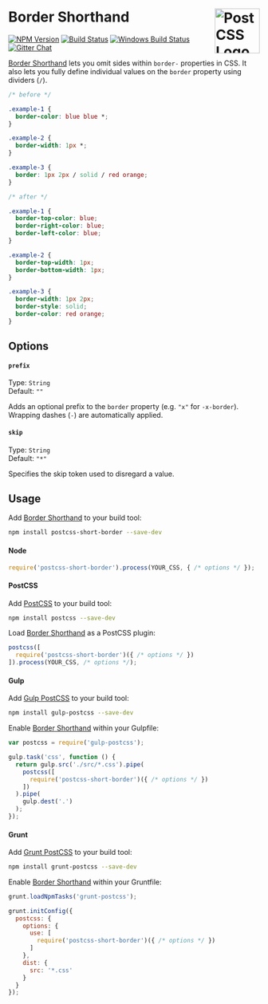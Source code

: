 # Border Shorthand [<img src="https://postcss.github.io/postcss/logo.svg" alt="PostCSS Logo" width="90" height="90" align="right">][postcss]

[![NPM Version][npm-img]][npm-url]
[![Build Status][cli-img]][cli-url]
[![Windows Build Status][win-img]][win-url]
[![Gitter Chat][git-img]][git-url]

[Border Shorthand] lets you omit sides within `border-` properties in CSS. It also lets you fully define individual values on the `border` property using dividers (`/`).

```css
/* before */

.example-1 {
  border-color: blue blue *;
}

.example-2 {
  border-width: 1px *;
}

.example-3 {
  border: 1px 2px / solid / red orange;
}

/* after */

.example-1 {
  border-top-color: blue;
  border-right-color: blue;
  border-left-color: blue;
}

.example-2 {
  border-top-width: 1px;
  border-bottom-width: 1px;
}

.example-3 {
  border-width: 1px 2px;
  border-style: solid;
  border-color: red orange;
}
```

## Options

#### `prefix`

Type: `String`  
Default: `""`

Adds an optional prefix to the `border` property (e.g. `"x"` for `-x-border`). Wrapping dashes (`-`) are automatically applied.

#### `skip`

Type: `String`  
Default: `"*"`

Specifies the skip token used to disregard a value.

## Usage

Add [Border Shorthand] to your build tool:

```bash
npm install postcss-short-border --save-dev
```

#### Node

```js
require('postcss-short-border').process(YOUR_CSS, { /* options */ });
```

#### PostCSS

Add [PostCSS] to your build tool:

```bash
npm install postcss --save-dev
```

Load [Border Shorthand] as a PostCSS plugin:

```js
postcss([
  require('postcss-short-border')({ /* options */ })
]).process(YOUR_CSS, /* options */);
```

#### Gulp

Add [Gulp PostCSS] to your build tool:

```bash
npm install gulp-postcss --save-dev
```

Enable [Border Shorthand] within your Gulpfile:

```js
var postcss = require('gulp-postcss');

gulp.task('css', function () {
  return gulp.src('./src/*.css').pipe(
    postcss([
      require('postcss-short-border')({ /* options */ })
    ])
  ).pipe(
    gulp.dest('.')
  );
});
```

#### Grunt

Add [Grunt PostCSS] to your build tool:

```bash
npm install grunt-postcss --save-dev
```

Enable [Border Shorthand] within your Gruntfile:

```js
grunt.loadNpmTasks('grunt-postcss');

grunt.initConfig({
  postcss: {
    options: {
      use: [
        require('postcss-short-border')({ /* options */ })
      ]
    },
    dist: {
      src: '*.css'
    }
  }
});
```

[npm-url]: https://www.npmjs.com/package/postcss-short-border
[npm-img]: https://img.shields.io/npm/v/postcss-short-border.svg
[cli-url]: https://travis-ci.org/jonathantneal/postcss-short-border
[cli-img]: https://img.shields.io/travis/jonathantneal/postcss-short-border.svg
[win-url]: https://ci.appveyor.com/project/jonathantneal/postcss-short-border
[win-img]: https://img.shields.io/appveyor/ci/jonathantneal/postcss-short-border.svg
[git-url]: https://gitter.im/postcss/postcss
[  git-img]: https://img.shields.io/badge/chat-gitter-blue.svg

[Border Shorthand]: https://github.com/jonathantneal/postcss-short-border
[PostCSS]: https://github.com/postcss/postcss
[Gulp PostCSS]: https://github.com/postcss/gulp-postcss
[Grunt PostCSS]: https://github.com/nDmitry/grunt-postcss
[1-to-4 syntax]: https://developer.mozilla.org/en-US/docs/Web/CSS/Shorthand_properties#Tricky_edge_cases
